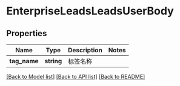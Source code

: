 # EnterpriseLeadsLeadsUserBody

## Properties
Name | Type | Description | Notes
------------ | ------------- | ------------- | -------------
**tag_name** | **string** | 标签名称 | 

[[Back to Model list]](../README.md#documentation-for-models) [[Back to API list]](../README.md#documentation-for-api-endpoints) [[Back to README]](../README.md)

